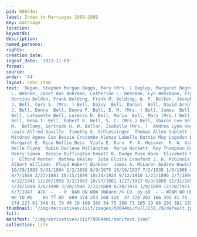 ```yaml
---
pid: 00044mi
label: Index to Marriages 1869-1989
key: marriage
location: 
keywords: 
description: 
named_persons: 
rights: 
creation_date: 
ingest_date: '2023-11-09'
format: 
source: 
order: '44'
layout: cmhc_item
text: 'Began, Stephen Morgan Beggs, Mary (Mrs. ) Begley, Margaret Begrow, Augusta
  L. Behnke, Janet Ann Behrems, Catherine L. Behrman, Lyn Behrmann, Frank Belair,
  Dorcina Belden, Frank Belding, Frank M. Belding, W. P. Belken, Joseph Bell, Charles
  J. Bell, Cora S. (Mrs. ) Bell, Daisy  Bell, Daniel  Bell, David Arnold Bell, Donald
  J. Bell, Donna  Bell, Donna F. Bell, E. M. (Mrs. ) Bell, James  Bell, Jennie E.
  Bell, LaFayette Bell, Lorenzo D. Bell, Maria  Bell, Mary (Mrs.) Bell, Paul Reginal
  Bell, Rena I. Bell, Robert R. Bell, S. C. (Mrs.) Bell, Sharon Lee Bellamy, Alice
  M.  Bellamy, Gertrude H. W. Bellar, Isabelle (Mrs. )  Andrea Lynn Hogue Barney Whearty
  Lewis Alfred Saville  Timothy S. Schlessinger  Thomas Allen Sublett James 0. Terry
  Mitdred Agnes Cox Bessie Crocombe Alonzo Labelle Hattie May Logsdon Ellen O''Neil
  Margaret E. Rice Nellie Bess  Viola E. Burn  F. A. Heivner  R. W. Gardner  Anna
  Belle Flynn  Robin Darlene McClanahan  Marie Hockett  Roy Thompson Raymond C. DeVolder
  Henry Simon  Bessie Buffington Emmett B. Dodge Rose Wade  Elizabeth M. Adams (Mrs.
  )  Elford Porter  Mathew Healey  Iota Elvira Crawford J. H. McGinnis Sharon L. Clutter
  Albert Williams  Floyd Hubert Winkler  James A. McLaren Andrew Hawick Leo E. Trousdale  34  9/26/1986
  10/29/1883 5/31/1894 2/2/1886 8/9/1975 10/19/1937 7/2/1939 1/6/1906 4/17/1893 9/19/1883
  8/7/1888 2/23/1881 10/15/1899 10/24/1924 9/12/1910 1/23/1896 3/7/1894 4/10/1892
  4/12/1941 12/20/1958 3/2/1963 10/27/1881 1/27/1917 8/3/1880 12/31/1891 1/26/1888
  5/25/1889 2/6/1890 3/28/1948 2/22/1880 8/20/1970 1/8/1889 12/20/1971 3/7/1895 9/15/1897
  6/7/1947  478  —_ - ®  DAN ON WOW VWDanm /© CO  oy oO  — — WONM WO HD DWAHAN DO
  We YO WO  _ Hn ff OD  609 174 253 268 426  37 328 263 166 395 41 75 156 476 326
  274 223 61 348 31 79 49 10 166 368 34 75 200 71 165 19 68 291 381 185 '
thumbnail: "/img/derivatives/iiif/images/00044mi/full/250,/0/default.jpg"
full: 
manifest: "/img/derivatives/iiif/00044mi/manifest.json"
collection: life
---
```

